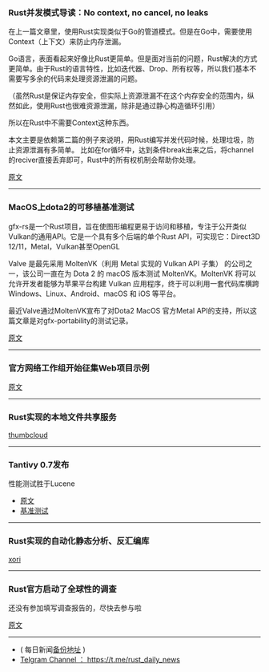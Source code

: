 ### Rust并发模式导读：No context, no cancel, no leaks

在上一篇文章里，使用Rust实现类似于Go的管道模式。但是在Go中，需要使用Context（上下文）来防止内存泄漏。

Go语言，表面看起来好像比Rust更简单。但是面对当前的问题，Rust解决的方式更简单。由于Rust的语言特性，比如迭代器、Drop、所有权等，所以我们基本不需要写多余的代码来处理资源泄漏的问题。

（虽然Rust是保证内存安全，但实际上资源泄漏不在这个内存安全的范围内，纵然如此，使用Rust也很难资源泄漏，除非是通过静心构造循环引用）

所以在Rust中不需要Context这种东西。

本文主要是依赖第二篇的例子来说明，用Rust编写并发代码时候，处理垃圾，防止资源泄漏有多简单。
比如在for循环中，达到条件break出来之后，将channel的reciver直接丢弃即可，Rust中的所有权机制会帮助你处理。


[原文](https://medium.com/@polyglot_factotum/rust-concurrency-patterns-no-context-no-cancel-no-leak-b6c1ec2dafa5)

---

### MacOS上dota2的可移植基准测试


gfx-rs是一个Rust项目，旨在使图形编程更易于访问和移植，专注于公开类似Vulkan的通用API。它是一个具有多个后端的单个Rust API，可实现它：Direct3D 12/11，Metal，Vulkan甚至OpenGL

Valve 是最先采用 MoltenVK（利用 Metal 实现的 Vulkan API 子集） 的公司之一，该公司一直在为 Dota 2 的 macOS 版本测试 MoltenVK。MoltenVK 将可以允许开发者能够为苹果平台构建 Vulkan 应用程序，终于可以利用一套代码库横跨 Windows、Linux、Android、macOS 和 iOS 等平台。

最近Valve通过MoltenVK宣布了对Dota2 MacOS 官方Metal API的支持，所以这篇文章是对gfx-portability的测试记录。

[原文](https://gfx-rs.github.io/2018/08/10/dota2-macos-performance.html)

---

### 官方网络工作组开始征集Web项目示例

[原文](https://github.com/rust-lang-nursery/wg-net/issues/44)

---

### Rust实现的本地文件共享服务

[thumbcloud](https://github.com/flofriday/thumbcloud)

---

### Tantivy 0.7发布

性能测试胜于Lucene

- [原文](https://www.reddit.com/r/rust/comments/962n86/up_and_coming_tantivy_07_is_faster_than_lucene_in/)
- [基准测试](https://tantivy-search.github.io/bench/)

---

### Rust实现的自动化静态分析、反汇编库

[xori](https://github.com/endgameinc/xori)

---

### Rust官方启动了全球性的调查

还没有参加填写调查报告的，尽快去参与啦

[原文](https://blog.rust-lang.org/2018/08/08/survey.html)

---

- ( 每日新闻[备份地址](https://github.com/RustStudy/rust_daily_news) )
- [Telgram Channel ： https://t.me/rust_daily_news ](https://t.me/rust_daily_news )
